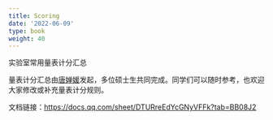 ```yaml
---
title: Scoring
date: '2022-06-09'
type: book
weight: 40
---
```


实验室常用量表计分汇总

<!--more-->

量表计分汇总由[唐婵媛](https://sci-cream.netlify.app/author/tang-chanyuan/)发起，多位硕士生共同完成。同学们可以随时参考，也欢迎大家修改或补充量表计分规则。

文档链接：https://docs.qq.com/sheet/DTURreEdYcGNyVFFk?tab=BB08J2
